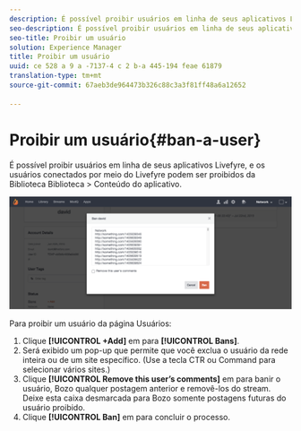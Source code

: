 ```yaml
---
description: É possível proibir usuários em linha de seus aplicativos Livefyre, e os usuários conectados por meio do Livefyre podem ser proibidos da Biblioteca Biblioteca > Conteúdo do aplicativo.
seo-description: É possível proibir usuários em linha de seus aplicativos Livefyre, e os usuários conectados por meio do Livefyre podem ser proibidos da Biblioteca Biblioteca > Conteúdo do aplicativo.
seo-title: Proibir um usuário
solution: Experience Manager
title: Proibir um usuário
uuid: ce 528 a 9 a -7137-4 c 2 b-a 445-194 feae 61879
translation-type: tm+mt
source-git-commit: 67aeb3de964473b326c88c3a3f81ff48a6a12652

---
```



# Proibir um usuário{#ban-a-user}

É possível proibir usuários em linha de seus aplicativos Livefyre, e os usuários conectados por meio do Livefyre podem ser proibidos da Biblioteca Biblioteca &gt; Conteúdo do aplicativo.

![](assets/UsersBan2-1024x409.png)

Para proibir um usuário da página Usuários:

1. Clique **[!UICONTROL +Add]** em para **[!UICONTROL Bans]**.
1. Será exibido um pop-up que permite que você exclua o usuário da rede inteira ou de um site específico. (Use a tecla CTR ou Command para selecionar vários sites.)
1. Clique **[!UICONTROL Remove this user’s comments]** em para banir o usuário, Bozo qualquer postagem anterior e removê-los do stream. Deixe esta caixa desmarcada para Bozo somente postagens futuras do usuário proibido.
1. Clique **[!UICONTROL Ban]** em para concluir o processo.

